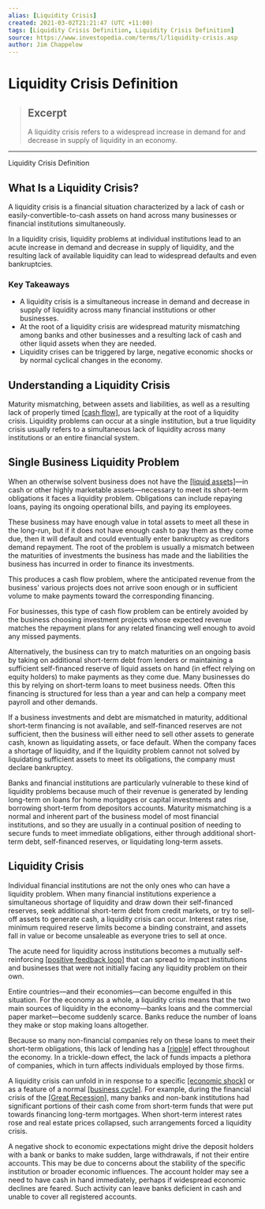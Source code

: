 ```yaml
---
alias: [Liquidity Crisis]
created: 2021-03-02T21:21:47 (UTC +11:00)
tags: [Liquidity Crisis Definition, Liquidity Crisis Definition]
source: https://www.investopedia.com/terms/l/liquidity-crisis.asp
author: Jim Chappelow
---
```


# Liquidity Crisis Definition

> ## Excerpt
> A liquidity crisis refers to a widespread increase in demand for and decrease in supply of liquidity in an economy.

---

Liquidity Crisis Definition
## What Is a Liquidity Crisis?

A liquidity crisis is a financial situation characterized by a lack of cash or easily-convertible-to-cash assets on hand across many businesses or financial institutions simultaneously.

In a liquidity crisis, liquidity problems at individual institutions lead to an acute increase in demand and decrease in supply of liquidity, and the resulting lack of available liquidity can lead to widespread defaults and even bankruptcies. 

### Key Takeaways

-   A liquidity crisis is a simultaneous increase in demand and decrease in supply of liquidity across many financial institutions or other businesses. 
-   At the root of a liquidity crisis are widespread maturity mismatching among banks and other businesses and a resulting lack of cash and other liquid assets when they are needed.
-   Liquidity crises can be triggered by large, negative economic shocks or by normal cyclical changes in the economy.

## Understanding a Liquidity Crisis

Maturity mismatching, between assets and liabilities, as well as a resulting lack of properly timed [[cash flow]](https://www.investopedia.com/terms/c/cashflow.asp), are typically at the root of a liquidity crisis. Liquidity problems can occur at a single institution, but a true liquidity crisis usually refers to a simultaneous lack of liquidity across many institutions or an entire financial system.

## Single Business Liquidity Problem

When an otherwise solvent business does not have the [[liquid assets]](https://www.investopedia.com/terms/l/liquidasset.asp)—in cash or other highly marketable assets—necessary to meet its short-term obligations it faces a liquidity problem. Obligations can include repaying loans, paying its ongoing operational bills, and paying its employees.

These business may have enough value in total assets to meet all these in the long-run, but if it does not have enough cash to pay them as they come due, then it will default and could eventually enter bankruptcy as creditors demand repayment. The root of the problem is usually a mismatch between the maturities of investments the business has made and the liabilities the business has incurred in order to finance its investments.

This produces a cash flow problem, where the anticipated revenue from the business' various projects does not arrive soon enough or in sufficient volume to make payments toward the corresponding financing.

For businesses, this type of cash flow problem can be entirely avoided by the business choosing investment projects whose expected revenue matches the repayment plans for any related financing well enough to avoid any missed payments.

Alternatively, the business can try to match maturities on an ongoing basis by taking on additional short-term debt from lenders or maintaining a sufficient self-financed reserve of liquid assets on hand (in effect relying on equity holders) to make payments as they come due. Many businesses do this by relying on short-term loans to meet business needs. Often this financing is structured for less than a year and can help a company meet payroll and other demands.

If a business investments and debt are mismatched in maturity, additional short-term financing is not available, and self-financed reserves are not sufficient, then the business will either need to sell other assets to generate cash, known as liquidating assets, or face default. When the company faces a shortage of liquidity, and if the liquidity problem cannot not solved by liquidating sufficient assets to meet its obligations, the company must declare bankruptcy.

Banks and financial institutions are particularly vulnerable to these kind of liquidity problems because much of their revenue is generated by lending long-term on loans for home mortgages or capital investments and borrowing short-term from depositors accounts. Maturity mismatching is a normal and inherent part of the business model of most financial institutions, and so they are usually in a continual position of needing to secure funds to meet immediate obligations, either through additional short-term debt, self-financed reserves, or liquidating long-term assets.

## Liquidity Crisis

Individual financial institutions are not the only ones who can have a liquidity problem. When many financial institutions experience a simultaneous shortage of liquidity and draw down their self-financed reserves, seek additional short-term debt from credit markets, or try to sell-off assets to generate cash, a liquidity crisis can occur. Interest rates rise, minimum required reserve limits become a binding constraint, and assets fall in value or become unsaleable as everyone tries to sell at once.

The acute need for liquidity across institutions becomes a mutually self-reinforcing [[positive feedback loop]](https://www.investopedia.com/terms/p/positive-feedback.asp) that can spread to impact institutions and businesses that were not initially facing any liquidity problem on their own. 

Entire countries—and their economies—can become engulfed in this situation. For the economy as a whole, a liquidity crisis means that the two main sources of liquidity in the economy—banks loans and the commercial paper market—become suddenly scarce. Banks reduce the number of loans they make or stop making loans altogether.

Because so many non-financial companies rely on these loans to meet their short-term obligations, this lack of lending has a [[ripple]](https://www.investopedia.com/terms/r/ripple.asp) effect throughout the economy. In a trickle-down effect, the lack of funds impacts a plethora of companies, which in turn affects individuals employed by those firms.

A liquidity crisis can unfold in in response to a specific [[economic shock]](https://www.investopedia.com/terms/e/economic-shock.asp) or as a feature of a normal [[business cycle]](https://www.investopedia.com/terms/b/businesscycle.asp). For example, during the financial crisis of the [[Great Recession]](https://www.investopedia.com/terms/g/great-recession.asp), many banks and non-bank institutions had significant portions of their cash come from short-term funds that were put towards financing long-term mortgages. When short-term interest rates rose and real estate prices collapsed, such arrangements forced a liquidity crisis.

A negative shock to economic expectations might drive the deposit holders with a bank or banks to make sudden, large withdrawals, if not their entire accounts. This may be due to concerns about the stability of the specific institution or broader economic influences. The account holder may see a need to have cash in hand immediately, perhaps if widespread economic declines are feared. Such activity can leave banks deficient in cash and unable to cover all registered accounts.
